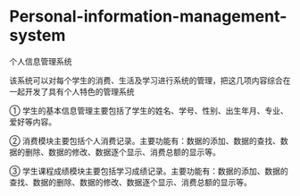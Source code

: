 # Personal-information-management-system
个人信息管理系统

该系统可以对每个学生的消费、生活及学习进行系统的管理，把这几项内容综合在一起开发了具有个人特色的管理系统

① 学生的基本信息管理主要包括了学生的姓名、学号、性别、出生年月、专业、爱好等内容。

② 消费模块主要包括个人消费记录。主要功能有：数据的添加、数据的查找、数据的删除、数据的修改、数据逐个显示、消费总额的显示等。

③ 学生课程成绩模块主要包括学习成绩记录。主要功能有：数据的添加、数据的查找、数据的删除、数据的修改、数据逐个显示、消费总额的显示等。
